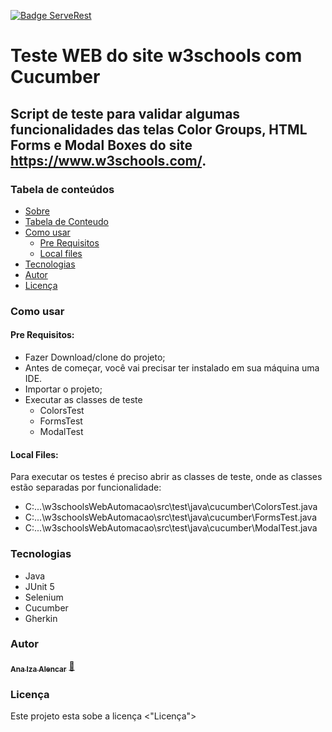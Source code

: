 [![Badge ServeRest](https://img.shields.io/badge/API-ServeRest-green)](https://github.com/ServeRest/ServeRest/)

# Teste WEB do site w3schools com Cucumber

## Script de teste para validar algumas funcionalidades das telas Color Groups, HTML Forms e Modal Boxes do site https://www.w3schools.com/.

### Tabela de conteúdos 

<!--ts-->
* [Sobre](#Sobre)
* [Tabela de Conteudo](#tabela-de-conteudo)
* [Como usar](#como-usar)
    * [Pre Requisitos](#pre-requisitos)
    * [Local files](#local-files)
* [Tecnologias](#tecnologias)
* [Autor](#autor)
* [Licença](#licença)
<!--te-->

### Como usar
#### Pre Requisitos:
* Fazer Download/clone do projeto;
* Antes de começar, você vai precisar ter instalado em sua máquina uma IDE.
* Importar o projeto;
* Executar as classes de teste
  * ColorsTest
  * FormsTest
  * ModalTest

#### Local Files:
Para executar os testes é preciso abrir as classes de teste, onde as classes estão separadas por funcionalidade:
- C:...\w3schoolsWebAutomacao\src\test\java\cucumber\ColorsTest.java
- C:...\w3schoolsWebAutomacao\src\test\java\cucumber\FormsTest.java
- C:...\w3schoolsWebAutomacao\src\test\java\cucumber\ModalTest.java

### Tecnologias 
* Java
* JUnit 5
* Selenium
* Cucumber
* Gherkin


### Autor
<a href="https://linkedin.com/in/ana-iza-alencar-b5a33b123">
 <sub><b>Ana Iza Alencar</b></sub></a> <a href="https://linkedin.com/in/ana-iza-alencar-b5a33b123" title="Rocketseat">🚀</a>
 <br />

### Licença
Este projeto esta sobe a licença <"Licença">

